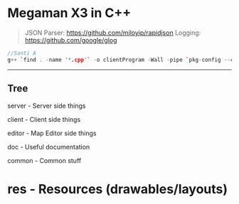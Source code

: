 # Megaman X3 in C++

> JSON Parser: https://github.com/miloyip/rapidjson
> Logging: https://github.com/google/glog


```C++
//Santi A
g++ `find . -name '*.cpp'` -o clientProgram -Wall -pipe `pkg-config --cflags --libs gtkmm-3.0`
```

-----------------------------
Tree
-----------------------------

server - Server side things

client - Client side things

editor - Map Editor side things

doc - Useful documentation

common - Common stuff

res - Resources (drawables/layouts)
=======
